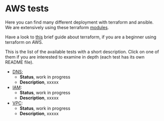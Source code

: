 # AWS tests

Here you can find many different deployment with terraform and ansible.
We are extensively using these terraform [modules](../modules_AWS).

Have a look to [this](https://learn.hashicorp.com/tutorials/terraform/aws-build) brief guide about terraform, if you are a beginner using terraform on AWS.

This is the list of the available tests with a short description. Click on one of them if you are interested to examine in depth (each test has its own README file).

- [DNS](./DNS);
  - **Status**, work in progress
  - **Description**, xxxxx
- [IAM](./IAM):
  - **Status**, work in progress
  - **Description**, xxxxx
- [VPC](./VPC):
  - **Status**, work in progress
  - **Description**, xxxxx

